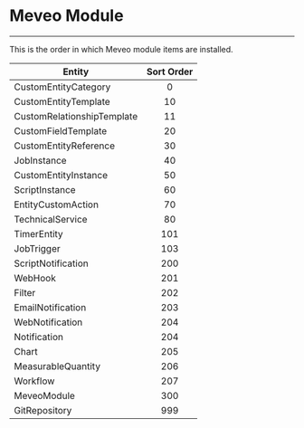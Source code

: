 # Meveo Module
----------------

This is the order in which Meveo module items are installed.

| Entity        | Sort Order	|
| ------------- |:-------------:|
|CustomEntityCategory | 0 |
|CustomEntityTemplate | 10 |
|CustomRelationshipTemplate | 11 |
|CustomFieldTemplate | 20 |
|CustomEntityReference | 30 |
|JobInstance | 40 |
|CustomEntityInstance | 50 |
|ScriptInstance | 60 |
|EntityCustomAction | 70 |
|TechnicalService | 80 |
|TimerEntity | 101 |
|JobTrigger | 103 |
|ScriptNotification | 200 |
|WebHook | 201 |
|Filter | 202 |
|EmailNotification | 203 |
|WebNotification | 204 |
|Notification | 204 |
|Chart | 205 |
|MeasurableQuantity | 206 |
|Workflow | 207 |
|MeveoModule | 300 |
|GitRepository | 999 |